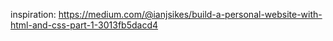 inspiration: https://medium.com/@ianjsikes/build-a-personal-website-with-html-and-css-part-1-3013fb5dacd4